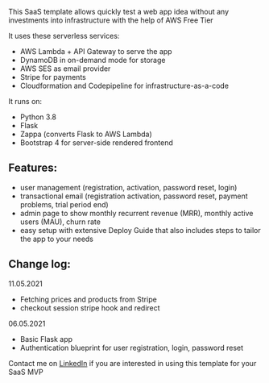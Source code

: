 This SaaS template allows quickly test a web app idea without any investments into infrastructure with the help of AWS Free Tier 

It uses these serverless services:
- AWS Lambda + API Gateway to serve the app
- DynamoDB in on-demand mode for storage
- AWS SES as email provider
- Stripe for payments
- Cloudformation and Codepipeline for infrastructure-as-a-code

It runs on:
- Python 3.8
- Flask
- Zappa (converts Flask to AWS Lambda)
- Bootstrap 4 for server-side rendered frontend

## Features:
- user management (registration, activation, password reset, login)
- transactional email (registration activation, password reset, payment problems, trial period end) 
- admin page to show monthly recurrent revenue (MRR), monthly active users (MAU), churn rate
- easy setup with extensive Deploy Guide that also includes steps to tailor the app to your needs

## Change log:
11.05.2021
- Fetching prices and products from Stripe
- checkout session stripe hook and redirect

06.05.2021
- Basic Flask app
- Authentication blueprint for user registration, login, password reset


Contact me on [LinkedIn](https://www.linkedin.com/in/smirnovam/) if you are interested in using this template for your SaaS MVP


